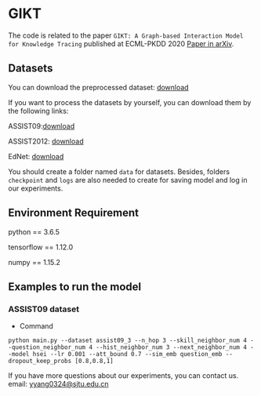 # GIKT

The code is related to the paper `GIKT: A Graph-based Interaction Model for Knowledge Tracing` published at ECML-PKDD 2020 [Paper in arXiv](https://arxiv.org/abs/2009.05991).


## Datasets
You can download the preprocessed dataset: [download](https://www.dropbox.com/sh/i317xy6ys6csnbw/AAAwGTvrb-mXtymuS6JgOoWpa?dl=0)

If you want to process the datasets by yourself, you can download them by the following links:

ASSIST09:[download](https://drive.google.com/file/d/1NNXHFRxcArrU0ZJSb9BIL56vmUt5FhlE/view)

ASSIST2012: [download](https://drive.google.com/file/d/1cU6Ft4R3hLqA7G1rIGArVfelSZvc6RxY/view?usp=sharing)

EdNet: [download](https://drive.google.com/file/d/1AmGcOs5U31wIIqvthn9ARqJMrMTFTcaw/view)

You should create a folder named `data` for datasets. Besides, folders `checkpoint` and `logs` are also needed to create for saving model and log in our experiments.

## Environment Requirement

python == 3.6.5

tensorflow == 1.12.0

numpy == 1.15.2

## Examples to run the model

### ASSIST09 dataset
* Command
```
python main.py --dataset assist09_3 --n_hop 3 --skill_neighbor_num 4 --question_neighbor_num 4 --hist_neighbor_num 3 --next_neighbor_num 4 --model hsei --lr 0.001 --att_bound 0.7 --sim_emb question_emb --dropout_keep_probs [0.8,0.8,1]
```

If you have more questions about our experiments, you can contact us. 
email: yyang0324@sjtu.edu.cn
